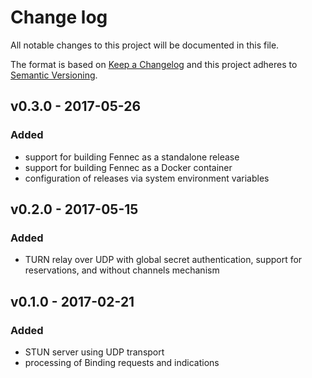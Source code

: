 # Change log

All notable changes to this project will be documented in this file.

The format is based on [Keep a Changelog](http://keepachangelog.com/)
and this project adheres to [Semantic Versioning](http://semver.org/).

## v0.3.0 - 2017-05-26

### Added
* support for building Fennec as a standalone release
* support for building Fennec as a Docker container
* configuration of releases via system environment variables

## v0.2.0 - 2017-05-15

### Added
* TURN relay over UDP with global secret authentication, support for reservations,
  and without channels mechanism

## v0.1.0 - 2017-02-21

### Added
* STUN server using UDP transport
* processing of Binding requests and indications

